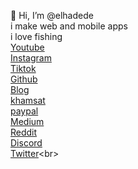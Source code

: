 👋 Hi, I’m @elhadede<br>
i make web and mobile apps<br>
i love fishing<br>
[Youtube](https://www.youtube.com/channel/UCcbpG0d5v_X9LEOi6OFuNVw)<br>
[Instagram](https://www.instagram.com/elhadede_official/)<br>
[Tiktok](https://www.tiktok.com/@elhadede_official)<br>
[Github](https://github.com/elhadede)<br>
[Blog](https://elhadede.blogspot.com/)<br>
[khamsat](https://khamsat.com/user/elhadede)<br>
[paypal](https://paypal.me/elhadede)<br>
[Medium](https://elhadede.medium.com)<br>
[Reddit](https://www.reddit.com/r/elhadede)<br>
[Discord](https://discord.com/invite/CTeA5ee6Pr)<br>
[Twitter](https://twitter.com/elhadede_)<br>
